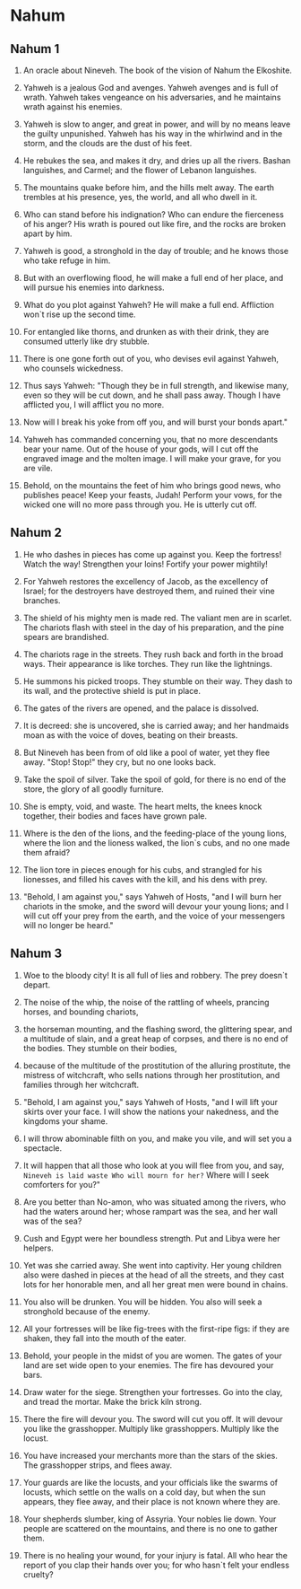 # Nahum

## Nahum 1

1. An oracle about Nineveh. The book of the vision of Nahum the Elkoshite.

2. Yahweh is a jealous God and avenges. Yahweh avenges and is full of wrath. Yahweh takes vengeance on his adversaries, and he maintains wrath against his enemies.

3. Yahweh is slow to anger, and great in power, and will by no means leave the guilty unpunished. Yahweh has his way in the whirlwind and in the storm, and the clouds are the dust of his feet.

4. He rebukes the sea, and makes it dry, and dries up all the rivers. Bashan languishes, and Carmel; and the flower of Lebanon languishes.

5. The mountains quake before him, and the hills melt away. The earth trembles at his presence, yes, the world, and all who dwell in it.

6. Who can stand before his indignation? Who can endure the fierceness of his anger? His wrath is poured out like fire, and the rocks are broken apart by him.

7. Yahweh is good, a stronghold in the day of trouble; and he knows those who take refuge in him.

8. But with an overflowing flood, he will make a full end of her place, and will pursue his enemies into darkness.

9. What do you plot against Yahweh? He will make a full end. Affliction won`t rise up the second time.

10. For entangled like thorns, and drunken as with their drink, they are consumed utterly like dry stubble.

11. There is one gone forth out of you, who devises evil against Yahweh, who counsels wickedness.

12. Thus says Yahweh: "Though they be in full strength, and likewise many, even so they will be cut down, and he shall pass away. Though I have afflicted you, I will afflict you no more.

13. Now will I break his yoke from off you, and will burst your bonds apart."

14. Yahweh has commanded concerning you, that no more descendants bear your name. Out of the house of your gods, will I cut off the engraved image and the molten image. I will make your grave, for you are vile.

15. Behold, on the mountains the feet of him who brings good news, who publishes peace! Keep your feasts, Judah! Perform your vows, for the wicked one will no more pass through you. He is utterly cut off.

## Nahum 2

1. He who dashes in pieces has come up against you. Keep the fortress! Watch the way! Strengthen your loins! Fortify your power mightily!

2. For Yahweh restores the excellency of Jacob, as the excellency of Israel; for the destroyers have destroyed them, and ruined their vine branches.

3. The shield of his mighty men is made red. The valiant men are in scarlet. The chariots flash with steel in the day of his preparation, and the pine spears are brandished.

4. The chariots rage in the streets. They rush back and forth in the broad ways. Their appearance is like torches. They run like the lightnings.

5. He summons his picked troops. They stumble on their way. They dash to its wall, and the protective shield is put in place.

6. The gates of the rivers are opened, and the palace is dissolved.

7. It is decreed: she is uncovered, she is carried away; and her handmaids moan as with the voice of doves, beating on their breasts.

8. But Nineveh has been from of old like a pool of water, yet they flee away. "Stop! Stop!" they cry, but no one looks back.

9. Take the spoil of silver. Take the spoil of gold, for there is no end of the store, the glory of all goodly furniture.

10. She is empty, void, and waste. The heart melts, the knees knock together, their bodies and faces have grown pale.

11. Where is the den of the lions, and the feeding-place of the young lions, where the lion and the lioness walked, the lion`s cubs, and no one made them afraid?

12. The lion tore in pieces enough for his cubs, and strangled for his lionesses, and filled his caves with the kill, and his dens with prey.

13. "Behold, I am against you," says Yahweh of Hosts, "and I will burn her chariots in the smoke, and the sword will devour your young lions; and I will cut off your prey from the earth, and the voice of your messengers will no longer be heard."

## Nahum 3

1. Woe to the bloody city! It is all full of lies and robbery. The prey doesn`t depart.

2. The noise of the whip, the noise of the rattling of wheels, prancing horses, and bounding chariots,

3. the horseman mounting, and the flashing sword, the glittering spear, and a multitude of slain, and a great heap of corpses, and there is no end of the bodies. They stumble on their bodies,

4. because of the multitude of the prostitution of the alluring prostitute, the mistress of witchcraft, who sells nations through her prostitution, and families through her witchcraft.

5. "Behold, I am against you," says Yahweh of Hosts, "and I will lift your skirts over your face. I will show the nations your nakedness, and the kingdoms your shame.

6. I will throw abominable filth on you, and make you vile, and will set you a spectacle.

7. It will happen that all those who look at you will flee from you, and say, `Nineveh is laid waste Who will mourn for her?` Where will I seek comforters for you?"

8. Are you better than No-amon, who was situated among the rivers, who had the waters around her; whose rampart was the sea, and her wall was of the sea?

9. Cush and Egypt were her boundless strength. Put and Libya were her helpers.

10. Yet was she carried away. She went into captivity. Her young children also were dashed in pieces at the head of all the streets, and they cast lots for her honorable men, and all her great men were bound in chains.

11. You also will be drunken. You will be hidden. You also will seek a stronghold because of the enemy.

12. All your fortresses will be like fig-trees with the first-ripe figs: if they are shaken, they fall into the mouth of the eater.

13. Behold, your people in the midst of you are women. The gates of your land are set wide open to your enemies. The fire has devoured your bars.

14. Draw water for the siege. Strengthen your fortresses. Go into the clay, and tread the mortar. Make the brick kiln strong.

15. There the fire will devour you. The sword will cut you off. It will devour you like the grasshopper. Multiply like grasshoppers. Multiply like the locust.

16. You have increased your merchants more than the stars of the skies. The grasshopper strips, and flees away.

17. Your guards are like the locusts, and your officials like the swarms of locusts, which settle on the walls on a cold day, but when the sun appears, they flee away, and their place is not known where they are.

18. Your shepherds slumber, king of Assyria. Your nobles lie down. Your people are scattered on the mountains, and there is no one to gather them.

19. There is no healing your wound, for your injury is fatal. All who hear the report of you clap their hands over you; for who hasn`t felt your endless cruelty?

